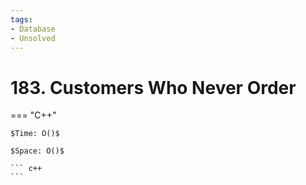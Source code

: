```yaml
---
tags:
- Database
- Unsolved
---
```



# 183. Customers Who Never Order

=== "C++"

    $Time: O()$

    $Space: O()$

    ``` c++
    ```